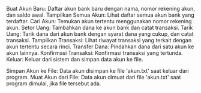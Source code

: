 Buat Akun Baru: Daftar akun bank baru dengan nama, nomor rekening akun, dan saldo awal.
Tampilkan Semua Akun: Lihat daftar semua akun bank yang terdaftar.
Cari Akun: Temukan akun tertentu menggunakan nomor rekening akun.
Setor Uang: Tambahkan dana ke akun bank dan catat transaksi.
Tarik Uang: Tarik dana dari akun bank dengan syarat dana yang cukup, dan catat transaksi.
Tampilkan Transaksi: Lihat riwayat transaksi yang terkait dengan akun tertentu secara rinci.
Transfer Dana: Pindahkan dana dari satu akun ke akun lainnya.
Konfirmasi Transaksi: Konfirmasi transaksi yang tertunda.
Keluar: Keluar dari sistem dan simpan data akun ke file.

Simpan Akun ke File: Data akun disimpan ke file 'akun.txt' saat keluar dari program.
Muat Akun dari File: Data akun dimuat dari file 'akun.txt' saat program dimulai, jika file tersebut ada.
